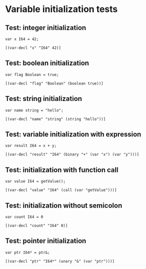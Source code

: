 # Variable initialization tests

## Test: integer initialization
```zong-program
var x I64 = 42;
```
```ast
[(var-decl "x" "I64" 42)]
```

## Test: boolean initialization
```zong-program
var flag Boolean = true;
```
```ast
[(var-decl "flag" "Boolean" (boolean true))]
```

## Test: string initialization
```zong-program
var name string = "hello";
```
```ast
[(var-decl "name" "string" (string "hello"))]
```

## Test: variable initialization with expression
```zong-program
var result I64 = x + y;
```
```ast
[(var-decl "result" "I64" (binary "+" (var "x") (var "y")))]
```

## Test: initialization with function call
```zong-program
var value I64 = getValue();
```
```ast
[(var-decl "value" "I64" (call (var "getValue")))]
```

## Test: initialization without semicolon
```zong-program
var count I64 = 0
```
```ast
[(var-decl "count" "I64" 0)]
```

## Test: pointer initialization
```zong-program
var ptr I64* = ptr&;
```
```ast
[(var-decl "ptr" "I64*" (unary "&" (var "ptr")))]
```